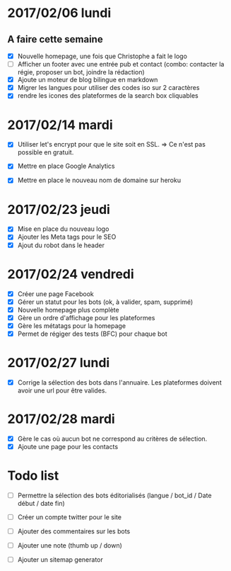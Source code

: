 # 2017/02/06 lundi

## A faire cette semaine

* [x] Nouvelle homepage, une fois que Christophe a fait le logo
* [ ] Afficher un footer avec une entrée pub et contact (combo: contacter la régie, proposer un bot, joindre la rédaction)
* [x] Ajoute un moteur de blog bilingue en markdown
* [x] Migrer les langues pour utiliser des codes iso sur 2 caractères
* [x] rendre les icones des plateformes de la search box cliquables

# 2017/02/14 mardi

* [x] Utiliser let's encrypt pour que le site soit en SSL. =>  Ce n'est pas possible en gratuit.
* [x] Mettre en place Google Analytics
* [x] Mettre en place le nouveau nom de domaine sur heroku


# 2017/02/23 jeudi

* [x] Mise en place du nouveau logo
* [x] Ajouter les Meta tags pour le SEO
* [x] Ajout du robot dans le header

# 2017/02/24 vendredi

* [x] Créer une page Facebook
* [x] Gérer un statut pour les bots (ok, à valider, spam, supprimé)
* [x] Nouvelle homepage plus complète
* [x] Gère un ordre d'affichage pour les plateformes
* [x] Gère les métatags pour la homepage
* [x] Permet de régiger des tests (BFC) pour chaque bot

# 2017/02/27 lundi

* [x] Corrige la sélection des bots dans l'annuaire. Les plateformes doivent avoir une url pour être valides.

# 2017/02/28 mardi

* [x] Gère le cas où aucun bot ne correspond au critères de sélection.
* [x] Ajoute une page pour les contacts

# Todo list

* [ ] Permettre la sélection des bots éditorialisés (langue / bot_id / Date début / date fin)
* [ ] Créer un compte twitter pour le site
* [ ] Ajouter des commentaires sur les bots
* [ ] Ajouter une note (thumb up / down)

* [ ] Ajouter un sitemap generator



